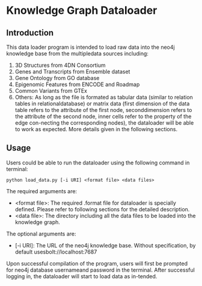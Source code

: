# Knowledge Graph Dataloader 

## Introduction

This data loader program is intended to load raw data into the neo4j knowledge base from the multipledata sources including:
  1) 3D Structures from 4DN Consortium
  2) Genes and Transcripts from Ensemble dataset
  3) Gene Ontology from GO database
  4) Epigenomic Features from ENCODE and Roadmap
  5) Common Variants from GTEx
  6) Others:  As long as the file is formated as tabular data (similar to relation tables in relationaldatabase) or matrix data (first dimension of the data table refers to the attribute of the first node, seconddimension refers to the attribute of the second node, inner cells refer to the property of the edge con-necting the corresponding nodes), the dataloader will be able to work as expected. More details given in the following sections.
  
## Usage

Users could be able to run the dataloader using the following command in terminal:
```
python load_data.py [-i URI] <format file> <data files>
```

The required arguments are:
  * \<format file\>:  The required .format file for dataloader is specially defined.  Please refer to following sections for the detailed description.
  * \<data file\>: The directory including all the data files to be loaded into the knowledge graph.

The optional arguments are:
  * [-i URI]: The URL of the neo4j knowledge base. Without specification, by default usesbolt://localhost:7687
  
Upon successful compilation of the program, users will first be prompted for neo4j database usernameand password in the terminal. After successful logging in, the dataloader will start to load data as in-tended.
